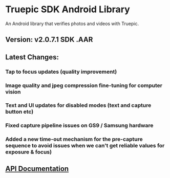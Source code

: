 Truepic SDK Android Library 
=
An Android library that verifies photos and videos with Truepic.

## Version: v2.0.7.1 SDK .AAR

## Latest Changes: 
### Tap to focus updates (quality improvement) 
### Image quality and jpeg compression fine-tuning for computer vision 
### Text and UI updates for disabled modes (text and capture button etc)
### Fixed capture pipeline issues on GS9 / Samsung hardware
### Added a new time-out mechanism for the pre-capture sequence to avoid issues when we can't get reliable values for exposure & focus)


## [API Documentation](Truepic_AndroidSDK_API.pdf)


